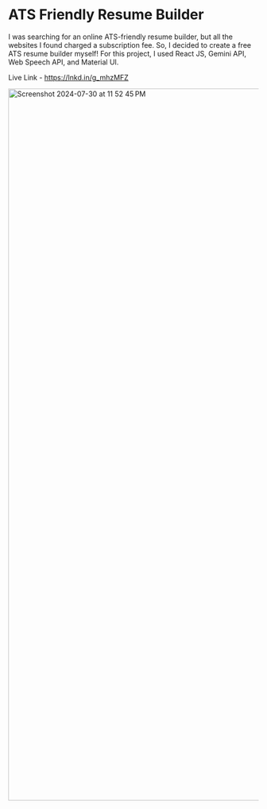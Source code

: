 # ATS Friendly Resume Builder

I was searching for an online ATS-friendly resume builder, but all the websites I found charged a subscription fee. So, I decided to create a free ATS resume builder myself! For this project, I used React JS, Gemini API, Web Speech API, and Material UI.

Live Link - https://lnkd.in/g_mhzMFZ

<img width="1432" alt="Screenshot 2024-07-30 at 11 52 45 PM" src="https://github.com/user-attachments/assets/931aef65-178f-4b00-8774-4910a83e5a85">
